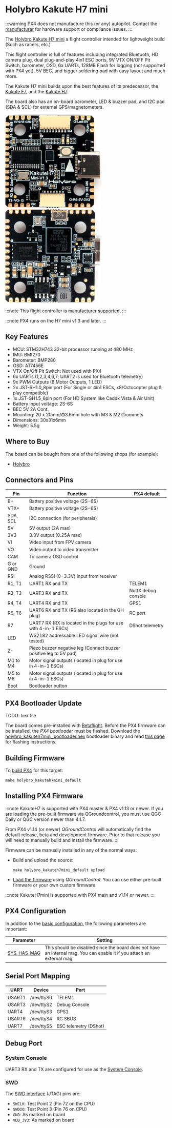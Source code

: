 # Holybro Kakute H7 mini

:::warning
PX4 does not manufacture this (or any) autopilot.
Contact the [manufacturer](https://shop.holybro.com/) for hardware support or compliance issues.
:::

The [Holybro Kakute H7 mini](http://www.holybro.com/product/kakute-h7-mini/) a flight controller intended for lightweight build (Such as racers, etc.)

 This flight controller is full of features including integrated Bluetooth, HD camera plug, dual plug-and-play 4in1 ESC ports, 9V VTX ON/OFF Pit Switch, barometer, OSD, 6x UARTs, 128MB Flash for logging (not supported with PX4 yet), 5V BEC, and bigger soldering pad with easy layout and much more.

The Kakute H7 mini builds upon the best features of its predecessor, the [Kakute F7](../flight_controller/kakutef7.md), and the [Kakute H7](../flight_controller/kakuteh7.md).

The board also has an on-board barometer, LED & buzzer pad, and I2C pad (SDA & SCL) for external GPS/magnetometers.

<img src="../../assets/flight_controller/kakuteh7mini/kakuteh7mini_top.jpg" width="300px" title="KakuteH7Mini Top Image" />
<img src="../../assets/flight_controller/kakuteh7mini/kakuteh7mini_bottom.jpg" width="300px" title="KakuteH7Mini Bottom Image" />

:::note
This flight controller is [manufacturer supported](../flight_controller/autopilot_manufacturer_supported.md).
:::

:::note
PX4 runs on the H7 mini v1.3 and later.
:::

## Key Features

- MCU: STM32H743 32-bit processor running at 480 MHz
- IMU: BMI270
- Barometer: BMP280
- OSD: AT7456E
- VTX On/Off Pit Switch: Not used with PX4
- 6x UARTs (1,2,3,4,6,7; UART2 is used for Bluetooth telemetry)
- 9x PWM Outputs (8 Motor Outputs, 1 LED)
- 2x JST-SH1.0_8pin port (For Single or 4in1 ESCs, x8/Octocopter plug & play compatible)
- 1x JST-GH1.5_6pin port (For HD System like Caddx Vista & Air Unit)
- Battery input voltage: 2S-6S
- BEC 5V 2A Cont.
- Mounting: 20 x 20mm/Φ3.6mm hole with M3 & M2 Grommets
- Dimensions: 30x31x6mm
- Weight: 5.5g


## Where to Buy

The board can be bought from one of the following shops (for example):
- [Holybro](https://shop.holybro.com/kakute-h7-mini_p1308.html)

## Connectors and Pins

| Pin              | Function                              | PX4 default |
| ---------------- | ------------------------------------- | ----------- |
| B+ | Battery positive voltage (2S-6S) ||
| VTX+ | Battery positive voltage (2S-6S) ||
| SDA, SCL | I2C connection (for peripherals) ||
| 5V | 5V output (2A max) ||
| 3V3 | 3.3V output (0.25A max) ||
| VI | Video input from FPV camera ||
| VO | Video output to video transmitter ||
| CAM | To camera OSD control ||
| G or GND | Ground ||
| RSI | Analog RSSI (0-3.3V) input from receiver ||
| R1, T1 | UART1 RX and TX | TELEM1 |
| R3, T3 | UART3 RX and TX | NuttX debug console |
| R4, T4 | UART4 RX and TX | GPS1 |
| R6, T6 | UART6 RX and TX (R6 also located in the GH plug)| RC port |
| R7 | UART7 RX (RX is located in the plugs for use with 4-in-1 ESCs) |DShot telemetry|
| LED | WS2182 addressable LED signal wire (not tested) ||
| Z- | Piezo buzzer negative leg (Connect buzzer positive leg to 5V pad) ||
| M1 to M4 | Motor signal outputs (located in plug for use in 4-in-1 ESCs) ||
| M5 to M8 | Motor signal outputs (located in plug for use in 4-in-1 ESCs) ||
| Boot | Bootloader button | |


<a id="bootloader"></a>
## PX4 Bootloader Update

TODO: hex file

The board comes pre-installed with [Betaflight](https://github.com/betaflight/betaflight/wiki).
Before the PX4 firmware can be installed, the *PX4 bootloader* must be flashed.
Download the [holybro_kakuteh7mini_bootloader.hex](https://github.com/PX4/PX4-user_guide/raw/main/assets/flight_controller/kakuteh7mini/holybro_kakuteh7mini_bootloader.hex) bootloader binary and read [this page](../advanced_config/bootloader_update_from_betaflight.md) for flashing instructions.

## Building Firmware

To [build PX4](../dev_setup/building_px4.md) for this target:

```
make holybro_kakuteh7mini_default
```

## Installing PX4 Firmware

:::note
KakuteH7 is supported with PX4 master & PX4 v1.13 or newer. If you are loading the pre-built firmware via QGroundcontrol, you must use QGC Daily or QGC version newer than 4.1.7.

From PX4 v1.14 (or newer) *QGroundControl* will automatically find the default release, beta and development firmware. 
Prior to that release you will need to manually build and install the firmware.
:::

Firmware can be manually installed in any of the normal ways:

- Build and upload the source:

  ```
  make holybro_kakuteh7mini_default upload
  ```
- [Load the firmware](../config/firmware.md) using *QGroundControl*.
  You can use either pre-built firmware or your own custom firmware.

:::note
KakuteH7mini is supported with PX4 main and v1.14 or newer.
:::

## PX4 Configuration

In addition to the [basic configuration](../config/README.md), the following parameters are important:

Parameter | Setting
--- | ---
[SYS_HAS_MAG](../advanced_config/parameter_reference.md#SYS_HAS_MAG) | This should be disabled since the board does not have an internal mag. You can enable it if you attach an external mag.


## Serial Port Mapping

UART | Device | Port
--- | --- | ---
USART1 | /dev/ttyS0 | TELEM1
USART3 | /dev/ttyS2 | Debug Console
UART4 | /dev/ttyS3 | GPS1
USART6 | /dev/ttyS4 | RC SBUS
UART7 | /dev/ttyS5 | ESC telemetry (DShot)


## Debug Port

### System Console

UART3 RX and TX are configured for use as the [System Console](../debug/system_console.md).

### SWD

The  [SWD interface](../debug/swd_debug.md) (JTAG) pins are:
- `SWCLK`: Test Point 2 (Pin 72 on the CPU)
- `SWDIO`: Test Point 3 (Pin 76 on CPU)
- `GND`: As marked on board
- `VDD_3V3`: As marked on board
